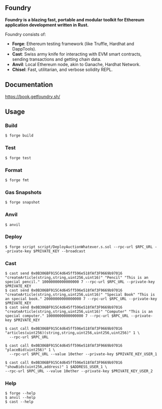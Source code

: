 ## Foundry

**Foundry is a blazing fast, portable and modular toolkit for Ethereum application development written in Rust.**

Foundry consists of:

-   **Forge**: Ethereum testing framework (like Truffle, Hardhat and DappTools).
-   **Cast**: Swiss army knife for interacting with EVM smart contracts, sending transactions and getting chain data.
-   **Anvil**: Local Ethereum node, akin to Ganache, Hardhat Network.
-   **Chisel**: Fast, utilitarian, and verbose solidity REPL.

## Documentation

https://book.getfoundry.sh/

## Usage

### Build

```shell
$ forge build
```

### Test

```shell
$ forge test
```

### Format

```shell
$ forge fmt
```

### Gas Snapshots

```shell
$ forge snapshot
```

### Anvil

```shell
$ anvil
```

### Deploy

```shell
$ forge script script/DeployAuctionWhatever.s.sol --rpc-url $RPC_URL --private-key $PRIVATE_KEY --broadcast
```

### Cast

```shell
$ cast send 0x0B306BF915C4d645ff596e518fAf3F9669b97016 "createArticle(string,string,uint256,uint16)" "Pencil" "This is an special pencil." 10000000000000000 7 --rpc-url $RPC_URL --private-key $PRIVATE_KEY
$ cast send 0x0B306BF915C4d645ff596e518fAf3F9669b97016 "createArticle(string,string,uint256,uint16)" "Special Book" "This is an special book." 20000000000000000 7 --rpc-url $RPC_URL --private-key $PRIVATE_KEY
$ cast send 0x0B306BF915C4d645ff596e518fAf3F9669b97016 "createArticle(string,string,uint256,uint16)" "Computer" "This is an special computer." 10000000000000000 7 --rpc-url $RPC_URL --private-key $PRIVATE_KEY

$ cast call 0x0B306BF915C4d645ff596e518fAf3F9669b97016 "articles(uint256)(string,string,uint256,uint256,uint256)" 1 \
  --rpc-url $RPC_URL

$ cast call 0x0B306BF915C4d645ff596e518fAf3F9669b97016 "placeBid(uint256)" 1 \
  --rpc-url $RPC_URL --value 10ether --private-key $PRIVATE_KEY_USER_1

$ cast call 0x0B306BF915C4d645ff596e518fAf3F9669b97016 "showBids(uint256,address)" 1 $ADDRESS_USER_1 \
--rpc-url $RPC_URL --value 10ether --private-key $PRIVATE_KEY_USER_2
```

### Help

```shell
$ forge --help
$ anvil --help
$ cast --help
```
